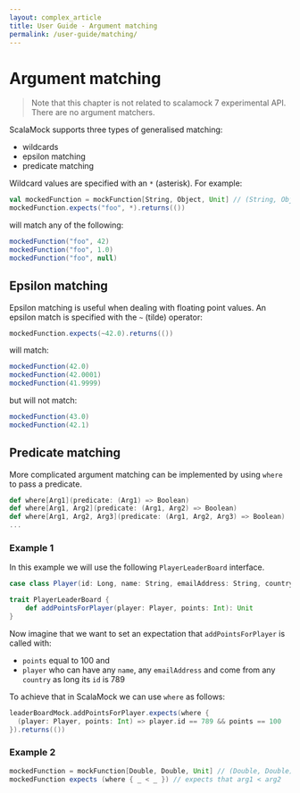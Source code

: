```yaml
---
layout: complex_article
title: User Guide - Argument matching
permalink: /user-guide/matching/
---
```


# Argument matching
> Note that this chapter is not related to scalamock 7 experimental API. There are no argument matchers.

ScalaMock supports three types of generalised matching: 

* wildcards
* epsilon matching
* predicate matching

Wildcard values are specified with an `*` (asterisk). For example:

```scala
val mockedFunction = mockFunction[String, Object, Unit] // (String, Object) => Unit
mockedFunction.expects("foo", *).returns(())
```
will match any of the following:

```scala
mockedFunction("foo", 42)
mockedFunction("foo", 1.0)
mockedFunction("foo", null)
```

## Epsilon matching

Epsilon matching is useful when dealing with floating point values. An epsilon match is specified with the `~` (tilde) operator:

```scala
mockedFunction.expects(~42.0).returns(())
```

will match:

```scala
mockedFunction(42.0)
mockedFunction(42.0001)
mockedFunction(41.9999)
```

but will not match:

```scala
mockedFunction(43.0)
mockedFunction(42.1)
```

## Predicate matching

More complicated argument matching can be implemented by using `where` to pass a predicate.

```scala
def where[Arg1](predicate: (Arg1) => Boolean)
def where[Arg1, Arg2](predicate: (Arg1, Arg2) => Boolean)
def where[Arg1, Arg2, Arg3](predicate: (Arg1, Arg2, Arg3) => Boolean)
...
```

### Example 1

In this example we will use the following `PlayerLeaderBoard` interface.

```scala
case class Player(id: Long, name: String, emailAddress: String, country: String)

trait PlayerLeaderBoard {
    def addPointsForPlayer(player: Player, points: Int): Unit
}
```

Now imagine that we want to set an expectation that `addPointsForPlayer` is called with:

* `points` equal to 100 and
* `player` who can have any `name`, any `emailAddress` and come from any `country` as long its `id` is 789

To achieve that in ScalaMock we can use `where` as follows:

```scala
leaderBoardMock.addPointsForPlayer.expects(where {
  (player: Player, points: Int) => player.id == 789 && points == 100
}).returns(())
```

### Example 2
```scala
mockedFunction = mockFunction[Double, Double, Unit] // (Double, Double) => Unit
mockedFunction expects (where { _ < _ }) // expects that arg1 < arg2 
```



